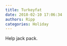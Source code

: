 ```yaml
---
title: Turkeyfat
date: 2018-02-10 17:06:34
authors: Ripp
categories: Holiday
---
```


 Help jack pack.